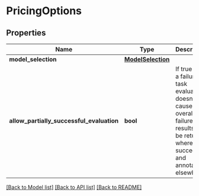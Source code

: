 # PricingOptions

## Properties
Name | Type | Description | Notes
------------ | ------------- | ------------- | -------------
**model_selection** | [**ModelSelection**](ModelSelection.md) |  | [optional] 
**allow_partially_successful_evaluation** | **bool** | If true then a failure in task evaluation doesn&#39;t cause overall failure.  results will be returned where they succeeded and annotation elsewhere | [optional] 

[[Back to Model list]](../README.md#documentation-for-models) [[Back to API list]](../README.md#documentation-for-api-endpoints) [[Back to README]](../README.md)


